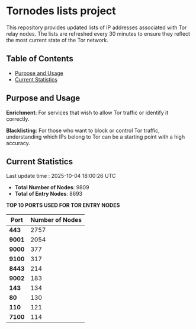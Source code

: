 # Tornodes lists project

This repository provides updated lists of IP addresses associated with Tor relay nodes. The lists are refreshed every 30 minutes to ensure they reflect the most current state of the Tor network.

## Table of Contents

- [Purpose and Usage](#purpose-and-usage)
- [Current Statistics](#current-statistics)


## Purpose and Usage

**Enrichment**: For services that wish to allow Tor traffic or identify it correctly.

**Blacklisting**: For those who want to block or control Tor traffic, understanding which IPs belong to Tor can be a starting point with a high accuracy.

## Current Statistics

Last update time : 2025-10-04 18:00:26 UTC

- **Total Number of Nodes**: 9809
- **Total of Entry Nodes**: 8693

**TOP 10 PORTS USED FOR TOR ENTRY NODES**

| **Port** | **Number of Nodes** |
|------|-----------------|
| **443**   | 2757  |
| **9001**   | 2054  |
| **9000**   | 377  |
| **9100**   | 317  |
| **8443**   | 214  |
| **9002**   | 183  |
| **143**   | 134  |
| **80**   | 130  |
| **110**   | 121  |
| **7100**   | 114  |

